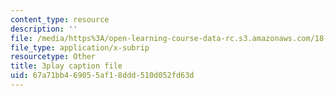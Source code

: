 ```yaml
---
content_type: resource
description: ''
file: /media/https%3A/open-learning-course-data-rc.s3.amazonaws.com/18-06sc-linear-algebra-fall-2011/67a71bb469055af18ddd510d052fd63d_pz3zyUO2gpM.vtt
file_type: application/x-subrip
resourcetype: Other
title: 3play caption file
uid: 67a71bb4-6905-5af1-8ddd-510d052fd63d
---
```

